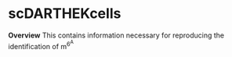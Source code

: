 # scDARTHEKcells

**Overview**
This contains information necessary for reproducing the identification of m<sup>6<sup>A 
